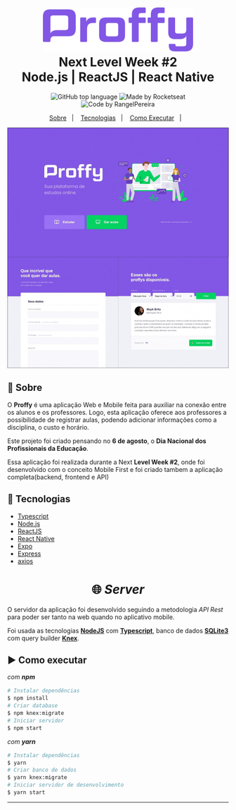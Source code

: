 <h1 align="center">
    <img alt="Proffy" src="git/logo.png" height="100px" />
    <br>Next Level Week #2<br/>
    Node.js | ReactJS | React Native
</h1>

<p align="center">
  <img alt="GitHub top language" src="https://img.shields.io/github/languages/top/rangelPereira/proffy-betaa?style=for-the-badge&logo=typescript">
  <img alt="Made by Rocketseat" src="https://img.shields.io/badge/made%20by-Rocketseat-%237519C1?style=for-the-badge"><br/>
  <img alt="Code by RangelPereira" src="https://img.shields.io/badge/Code%20by-RangelPereira-%237519C1?style=for-the-badge"><br/>
</p>

<p align="center">
  <a href="#bookmark-sobre">Sobre</a>&nbsp;&nbsp;&nbsp;|&nbsp;&nbsp;&nbsp;
  <a href="#rocket-tecnologias">Tecnologias</a>&nbsp;&nbsp;&nbsp;|&nbsp;&nbsp;&nbsp;
  <a href="#arrow_forward-como-executar">Como Executar</a>&nbsp;&nbsp;&nbsp;|&nbsp;&nbsp;&nbsp;
</p>

<p align="center">
  <img alt="design do projeto" width="650px" src="git/banner.jpg" />
<p>

## :bookmark: Sobre

O **Proffy** é uma aplicação Web e Mobile feita para auxiliar na conexão entre os alunos e os professores. Logo, esta aplicação oferece aos professores a possibilidade de registrar aulas, podendo adicionar informações como a disciplina, o custo e horário.

Este projeto foi criado pensando no **6 de agosto**, o **Dia Nacional dos Profissionais da Educação**.

Essa aplicação foi realizada durante a Next **Level Week #2**, onde foi desenvolvido com o conceito Mobile First e foi criado tambem a aplicação completa(backend, frontend e API)

## :rocket: Tecnologias

-  [Typescript](https://www.typescriptlang.org/)
-  [Node.js](https://nodejs.org/en/)
-  [ReactJS](https://reactjs.org/)
-  [React Native](http://facebook.github.io/react-native/)
-  [Expo](https://expo.io/)
-  [Express](https://expressjs.com/)
-  [axios](https://github.com/axios/axios)


<div align="center">

# :globe_with_meridians: _**Server**_

</div>

O servidor da aplicação foi desenvolvido seguindo a metodologia _API Rest_ para poder ser tanto na web quando no aplicativo mobile.

Foi usada as tecnologias [**NodeJS**](https://nodejs.org/) com [**Typescript**](https://www.typescriptlang.org/), banco de dados [**SQLite3**](https://sqlite.org/) com query builder [**Knex**](http://knexjs.org/).


## :arrow_forward: Como executar

_com **npm**_

```bash
# Instalar dependências
$ npm install
# Criar database
$ npm knex:migrate
# Iniciar servidor
$ npm start
```

_com **yarn**_

```bash
# Instalar dependências
$ yarn
# Criar banco de dados
$ yarn knex:migrate
# Iniciar servidor de desenvolvimento
$ yarn start
```

---
